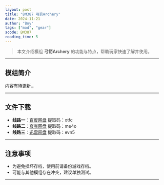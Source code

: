 ```yaml
---
layout: post
title: "BM387 弓箭Archery"
date: 2024-11-21
author: "Bny"
tags: ["mod", "gear"]
scode: BM387
reading_time: 5
---
```


> 本文介绍模组 **弓箭Archery** 的功能与特点，帮助玩家快速了解并使用。

---

## 模组简介

内容有待更新...

---


## 文件下载
- **线路一**：[百度网盘](https://pan.baidu.com/s/1U7rf2kfOsWEm9u_9nhChCw?pwd=otfc)  提取码：otfc  
- **线路二**：[夸克网盘](https://pan.quark.cn/s/715e73cedfdf?pwd=me4o)  提取码：me4o  
- **线路三**：[迅雷网盘](https://pan.xunlei.com/s/VOCCbXePY8oHfbqGR1Lbb1I6A1?pwd=evn5)  提取码：evn5  

---

## 注意事项
- 为避免损坏存档，使用前请备份游戏存档。
- 可能与其他模组存在冲突，建议单独测试。

---

